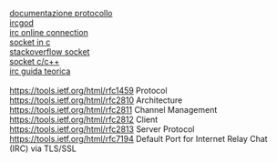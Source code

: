 [documentazione protocollo](https://datatracker.ietf.org/doc/html/rfc1459) <br>
[ircgod](https://ircgod.com/)<br>
[irc online connection](https://www.irccloud.com/)<br>
[socket in c](https://www.thecrazyprogrammer.com/2017/06/socket-programming.html)<br>
[stackoverflow socket](https://stackoverflow.com/questions/12876716/making-a-tcp-socket-from-scratch-in-c)<br>
[socket c/c++](https://www.thecrazyprogrammer.com/2017/06/socket-programming.html)<br>
[irc guida teorica](https://opensource.com/life/16/6/irc-quickstart-guide)<br><br>
https://tools.ietf.org/html/rfc1459 Protocol<br>
https://tools.ietf.org/html/rfc2810 Architecture<br>
https://tools.ietf.org/html/rfc2811 Channel Management<br>
https://tools.ietf.org/html/rfc2812 Client<br>
https://tools.ietf.org/html/rfc2813 Server Protocol<br>
https://tools.ietf.org/html/rfc7194 Default Port for Internet Relay Chat <br>(IRC) via TLS/SSL